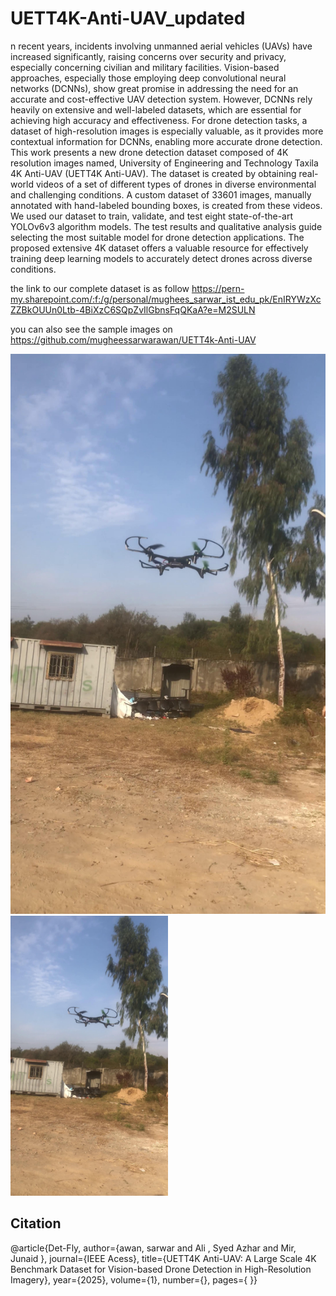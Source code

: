 # UETT4K-Anti-UAV_updated
n recent years, incidents involving unmanned aerial vehicles (UAVs) have increased significantly, raising concerns over security and privacy, especially concerning civilian and military facilities. Vision-based approaches, especially those employing deep convolutional neural networks (DCNNs), show great promise in addressing the need for an accurate and cost-effective UAV detection system. However, DCNNs rely heavily on extensive and well-labeled datasets, which are essential for achieving high accuracy and effectiveness. For drone detection tasks, a dataset of high-resolution images is especially valuable, as it provides more contextual information for DCNNs, enabling more accurate drone detection. This work presents a new drone detection dataset composed of 4K resolution images named, University of Engineering and Technology Taxila 4K Anti-UAV (UETT4K Anti-UAV). The dataset is created by obtaining real-world videos of a set of different types of drones in diverse environmental and challenging conditions. A custom dataset of 33601 images, manually annotated with hand-labeled bounding boxes, is created from these videos. We used our dataset to train, validate, and test eight state-of-the-art YOLOv6v3 algorithm models. The test results and qualitative analysis guide selecting the most suitable model for drone detection applications. The proposed extensive 4K dataset offers a valuable resource for effectively training deep learning models to accurately detect drones across diverse conditions.



the link to our complete dataset is as follow 
https://pern-my.sharepoint.com/:f:/g/personal/mughees_sarwar_ist_edu_pk/EnIRYWzXcZZBkOUUn0Ltb-4BiXzC6SQpZvIlGbnsFqQKaA?e=M2SULN

you can also see the sample images on 
https://github.com/mugheessarwarawan/UETT4k-Anti-UAV

![Screenshot of Drone](https://github.com/mugheessarwarawan/UETT4k-Anti-UAV/blob/main/drone%20(15).jpg)
<img src="https://raw.githubusercontent.com/mugheessarwarawan/UETT4k-Anti-UAV/main/drone%20(15).jpg" alt="Screenshot of Drone" width="50%">
## Citation

@article{Det-Fly,
  author={awan, sarwar and Ali , Syed Azhar and Mir, Junaid },
  journal={IEEE Acess}, 
  title={UETT4K Anti-UAV: A Large Scale 4K Benchmark Dataset for Vision-based Drone Detection in High-Resolution Imagery}, 
  year={2025},
  volume={1},
  number={},
  pages={ }}
